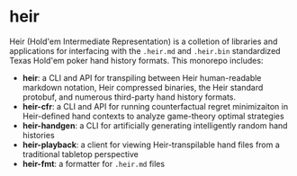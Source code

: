 # heir
Heir (Hold'em Intermediate Representation) is a colletion of libraries and applications for interfacing with the `.heir.md` and `.heir.bin` standardized Texas Hold'em poker hand history formats. This monorepo includes:
- **heir**: a CLI and API for transpiling between Heir human-readable markdown notation, Heir compressed binaries, the Heir standard protobuf, and numerous third-party hand history formats.
- **heir-cfr**: a CLI and API for running counterfactual regret minimizaiton in Heir-defined hand contexts to analyze game-theory optimal strategies
- **heir-handgen**: a CLI for artificially generating intelligently random hand histories
- **heir-playback**: a client for viewing Heir-transpilable hand files from a traditional tabletop perspective
- **heir-fmt**: a formatter for `.heir.md` files
